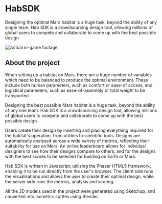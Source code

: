 # HabSDK
Designing the optimal Mars habitat is a huge task, beyond the ability of any single team. Hab SDK is a crowdsourcing design tool, allowing millions of global users to compete and collaborate to come up with the best possible design

![Actual in-game footage](https://api-2017.spaceappschallenge.org/team-photos/_-VmLMKmLJk-HHemCBSukWwaMGk=/3548/width-800/ "Actual in-game footage")

## About the project
When setting up a habitat on Mars, there are a huge number of variables which need to be balanced to produce the optimal environment. These include both human parameters, such as comfort or ease-of access, and logistical parameters, such as ease-of-assembly or total weight to be transported.

Designing the best possible Mars habitat is a huge task, beyond the ability of any one team. Hab SDK is a crowdsourcing design tool, allowing millions of global users to compete and collaborate to come up with the best possible design.

Users create their design by inserting and placing everything required for the habitat's operation, from utilities to scientific tools. Designs are automatically analysed across a wide variety of metrics, reflecting their suitability for use on Mars. An online leaderboard allows for individual designers to see how their designs compare to others, and for the designs with the best scores to be selected for building on Earth or Mars.

Hab SDK is written in Javascript, utilising the Phaser HTML5 framework, enabling it to be run directly from the user's browser. The client side runs the visualisations and allows the user to create their optimal design, while the server side runs the metrics, analysis and scoring.

All the 3D models used in the project were generated using Sketchup, and converted into isometric sprites using Blender.
